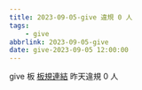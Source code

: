 ```yaml
---
title: 2023-09-05-give 違規 0 人
tags:
    - give
abbrlink: 2023-09-05-give
date: give-2023-09-05 12:00:00
---
```

give 板 [板規連結](https://www.ptt.cc/bbs/give/M.1612495900.A.C32.html)
昨天違規 0 人
